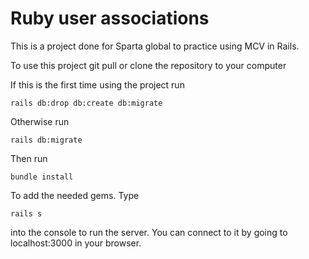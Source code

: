 # Ruby user associations
This is a project done for Sparta global to practice using MCV in Rails.

To use this project git pull or clone the repository to your computer

If this is the first time using the project run

```
rails db:drop db:create db:migrate
```

Otherwise run

```
rails db:migrate
```

Then run

```
bundle install
```

To add the needed gems. Type

```
rails s
```

into the console to run the server. You can connect to it by going to localhost:3000 in your browser.
